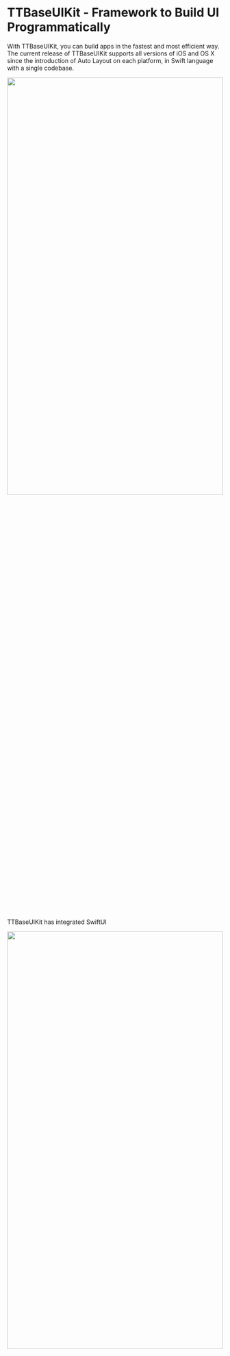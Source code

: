 
# TTBaseUIKit - Framework to Build UI Programmatically
With TTBaseUIKit, you can build apps in the fastest and most efficient way. The current release of TTBaseUIKit supports all versions of iOS and OS X since the introduction of Auto Layout on each platform, in Swift language with a single codebase.

<p align="center">
  <img src="https://tqtuan1201.github.io/images/image-20220825131924203.png"  style="width:100%; height:50%" />
</p>

TTBaseUIKit has integrated SwiftUI

<p align="center">
  <img src="https://tqtuan1201.github.io/images/image-20230531165403411.png"  style="width:100%; height:50%" />
</p>

Build your project with programmatically UI. You can see more details in here:
[TTBaseUIKit - Framework to Build UI Programmatically](https://tqtuan1201.github.io/posts/ttbaseuikit-ui-framework/)

Add the following line to your Podfile:
[![Version](https://img.shields.io/cocoapods/v/TTBaseUIKit.svg?style=flat)](http://cocoadocs.org/docsets/TTBaseUIKit)
[![License](https://img.shields.io/cocoapods/l/TTBaseUIKit.svg?style=flat)](http://cocoadocs.org/docsets/TTBaseUIKit)
[![Platform](https://img.shields.io/cocoapods/p/TTBaseUIKit.svg?style=flat)](http://cocoadocs.org/docsets/TTBaseUIKit)
[![Carthage compatible](https://img.shields.io/badge/Carthage-compatible-4BC51D.svg?style=flat)](https://github.com/Carthage/Carthage)

---

## Installation

### Swift Package Manager

1. File > Swift Packages > Add Package Dependency
2. Add https://github.com/tqtuan1201/TTBaseUIKit.git
3. Select "Up to Next Major" with "1.5.0"

Once you have your Swift package set up, adding Alamofire as a dependency is as easy as adding it to the `dependencies` value of your `Package.swift`.

```
dependencies: [
    .package(url: "https://github.com/tqtuan1201/TTBaseUIKit.git", .upToNextMajor(from: "1.5.0"))
]
or 
dependencies: [
    .package(url: "https://github.com/tqtuan1201/TTBaseUIKit.git", branch: "master"),
]
```

If you encounter any problem or have a question on adding the package to an Xcode project, I suggest reading the Adding Package Dependencies to Your App guide article from Apple.

### CocoaPods
CocoaPods is a dependency manager for Cocoa projects.
Add the following line to your Podfile:

````ruby
pod 'TTBaseUIKit'
````

### Carthage

Add the following line to your Cartfile:

````ruby
github "tqtuan1201/TTBaseUIKit"
````

### Manual

1. Put TTBaseUIKit repo somewhere in your project directory.
1. In Xcode, add `TTBaseUIKit.xcodeproj` to your project.
1. On your app's target, add the TTBaseUIKit framework:
   1. as an embedded binary on the General tab.
   1. as a target dependency on the Build Phases tab.

## Basic config settings

When you use this framework. You have the ability to control `Color`, `FontSize`, `UI size`. It helps you a lot when you apply **themes**, build apps on **different platforms** and they are easy to change. Config setting in `AppDelegate`

```swift
let view:ViewConfig = ViewConfig()
view.viewBgNavColor = UIColor.blue
view.viewBgColor = UIColor.white
view.buttonBgDef = UIColor.blue
view.buttonBgWar = UIColor.red

let size:SizeConfig = SizeConfig()
size.H_SEG = 50.0
size.H_BUTTON = 44.0

let font:FontConfig = FontConfig()
font.HEADER_H = 16
font.TITLE_H = 14
font.SUB_TITLE_H = 12
font.SUB_SUB_TITLE_H = 10

TTBaseUIKitConfig.withDefaultConfig(withFontConfig: font, frameSize: size, view: view)?.start(withViewLog: true)

self.window = UIWindow(frame: UIScreen.main.bounds)
self.window!.rootViewController = UINavigationController.init(rootViewController: YourViewController())
self.window!.makeKeyAndVisible()

```

- With `ViewConfig`, you can customize the most of colors for `Button`, `Label`, `Background colors`, ect. You can see all the config here: [ViewConfig](https://github.com/tqtuan1201/TTBaseUIKit/blob/master/Sources/TTBaseUIKit/BaseConfig/ViewConfig.swift)
- With `SizeConfig`, you can customize the most of size for `Button`, `Label`, `Navigation`, `Conner radius`, `Icon`, `Textfield`, ect. You can see all the config here: [SizeConfig](https://github.com/tqtuan1201/TTBaseUIKit/blob/master/Sources/TTBaseUIKit/BaseConfig/SizeConfig.swift)
- With `FontConfig`, you can customize the most of font size for `Title`, `SubTitle`, `Header`, ect. You can see all the config here: [FontConfig](https://github.com/tqtuan1201/TTBaseUIKit/blob/master/Sources/TTBaseUIKit/BaseConfig/FontConfig.swift)

Apply config by:

> TTBaseUIKitConfig.withDefaultConfig(withFontConfig: font, frameSize: size, view: view)?.start(withViewLog: true)

# Usage

`TTBaseUIKit` dramatically simplifies writing to build UI programmatically. Let's take a quick look at some examples, using `TTBaseUIKit` from Swift.

![TTBaseUIKit](https://tqtuan1201.github.io/images/ttbaseuikit-demo.gif)

## Interface Customization

### Show Message

```swift
let noti:TTBaseNotificationViewConfig = TTBaseNotificationViewConfig(with: window)
noti.setText(with: "WELCOME ^^", subTitle: "Just demo little element ui with write by  programmatically swift")
noti.type = .NOTIFICATION_VIEW
noti.touchType = .SWIPE
noti.notifiType = .SUCCESS
noti.onShow()
```

<p align="center">
  <img src="./Images/2.gif"  style="width:50%; height:50%" />
</p>

### Show Popup

```swift
let popupVC = TTPopupViewController(title: "SOMETHING LIKE THIS", subTitle: "Lorem Ipsum is simply dummy text of the printing and typesetting industry. Lorem Ipsum has b", isAllowTouchPanel: true)
yourVC.present(popupVC, animated: true)
```

### Show empty for table view

```swift
yourVC.tableView.setStaticBgNoData(title: "NO DATA", des: "Contrary to popular belief, Lorem Ipsum is not simply random text. It has roots in a piece of classical Latin literature from 45 BC, making ") {
  print("Touch handle!!!!")
            }
```

## ViewCodable

 This is a `protocol` use to easily organize UI handling code. You can see all configs here: [ViewCodable](https://github.com/tqtuan1201/TTBaseUIKit/blob/master/Sources/TTBaseUIKit/CustomView/ViewCodable/ViewCodable.swift)

- ```swift
  func setupViewCodable(with views : [UIView])
  ```

  This function calls all other functions in the correct order. You can use it in an UIViewController viewDidLoad method or in a view initializer, for example.

- ```swift
  func setupStyles()
  ```

  This function should be used to apply styles to your customs views.

- ```swift
  func setupData()
  ```

  This function should be used to set data

- ```swift
  func setupConstraints()
  ```

  This function should be used to add constraints to your customs views

- ```swift
  func setupBaseDelegate()
  ```

  This function should be used to set delegate for views

## Base UIViews

### Custom View

```swift
import TTBaseUIKit

class YourCustomView : TTBaseUIView {
    override func updateBaseUIView() {
        super.updateBaseUIView()
    }
}

extension YourCustomView :TTViewCodable {

    func setupStyles() {
    }

    func setupCustomView() {
    }

    func setupConstraints() {
    }

}

```

### BaseUIViewController

```swift
import  TTBaseUIKit

class BaseUIViewController: TTBaseUIViewController<DarkBaseUIView> {

    var lgNavType:BaseUINavigationView.TYPE { get { return .DEFAULT}}
    var backType:BaseUINavigationView.NAV_BACK = .BACK_POP

    override func viewWillAppear(_ animated: Bool) {
        super.viewWillAppear(true)
        self.updateForNav()
    }

    public override init() {
        super.init()
        self.navBar = BaseUINavigationView(withType: self.lgNavType)
        self.setDelegate()
    }

    public convenience init(backType:BaseUINavigationView.NAV_BACK) {
        self.init()
        self.backType = backType
    }

    public convenience init(withTitleNav title:String, backType:BaseUINavigationView.NAV_BACK = .BACK_POP) {
        self.init()
        self.backType = backType
        self.setTitleNav(title)
    }

    public convenience init(withNav nav:BaseUINavigationView, backType:BaseUINavigationView.NAV_BACK = .BACK_POP) {
        self.init()
        self.backType = backType
        self.navBar = nav
        self.setDelegate()
    }

    required init?(coder aDecoder: NSCoder) {
        fatalError("init(coder:) has not been implemented")
    }

}

// MARK: For private base funcs
extension BaseUIViewController {

    fileprivate func setDelegate() {
        if let lgNav = self.navBar as? BaseUINavigationView { lgNav.delegate = self }
    }

    fileprivate func updateForNav() {
        if let lgNav = self.navBar as? BaseUINavigationView {
            lgNav.setTitle(title: "TTBASEUIVIEW_KIT")
        }
    }
}

// MARK: For public base funcs
//--NAV
extension BaseUIViewController {

    func setTitleNav(_ text:String) {
        self.navBar.setTitle(title: text)
    }

    func setShowNav() {
        self.statusBar.isHidden = false
        self.navBar.isHidden = false
    }

    func setHiddenNav() {
        self.statusBar.isHidden = true
        self.navBar.isHidden = true
    }

}

extension BaseUIViewController :BaseUINavigationViewDelegate {
    func navDidTouchUpBackButton(withNavView nav: BaseUINavigationView) {
        if self.backType == .BACK_POP {
            self.navigationController?.popViewController(animated: true)
        } else if self.backType == .BACK_TO_ROOT {
            self.navigationController?.popToRootViewController(animated: true)
        } else {
            self.dismiss(animated: true, completion: nil)
        }
    }
    func navDidTouchUpRightButton(withNavView nav: BaseUINavigationView) {

    }
}

```

### BaseUITableViewController

```swift
import TTBaseUIKit

class BaseUITableViewController: TTBaseUITableViewController {

    override var navType: TTBaseUIViewController<TTBaseUIView>.NAV_STYLE { get { return .STATUS_NAV}}

    var lgNavType:BaseUINavigationView.TYPE { get { return .DEFAULT}}
    var backType:BaseUINavigationView.NAV_BACK = .BACK_POP

    override func viewWillTransition(to size: CGSize, with coordinator: UIViewControllerTransitionCoordinator) {
        super.viewWillTransition(to: size, with: coordinator)
        DispatchQueue.main.async { [weak self] in guard let strongSelf = self else { return }
            guard let headerView = strongSelf.tableView.tableHeaderView else { return }
            headerView.layoutIfNeeded()
            let header = strongSelf.tableView.tableHeaderView
            strongSelf.tableView.tableHeaderView = header
        }
    }


    override func updateBaseUI() {
        super.updateBaseUI()
        self.navBar = BaseUINavigationView(withType: self.lgNavType)
        self.setDelegate()
    }

}


//For Base private funcs
extension BaseUITableViewController : BaseUINavigationViewDelegate{

    fileprivate func setDelegate() {
        if let lgNav = self.navBar as? BaseUINavigationView { lgNav.delegate = self }
    }

    func navDidTouchUpBackButton(withNavView nav: BaseUINavigationView) {
        self.navigationController?.popViewController(animated: true)
    }
}

```



## Auto Layout

`TTBaseUIKit` to make easy Auto Layout. This framework provides some functions to setup and update constraints.

- `setLeadingAnchor` : Set/Update value for **current view** or **super view**
- `setTrailingAnchor(_ view:UIView? = nil, isUpdate:Bool = false, constant:CGFloat, isApplySafeArea:Bool = false, priority:UILayoutPriority? = nil)`
- `setTopAnchor(_ view:UIView? = nil, isUpdate:Bool = false, constant:CGFloat, priority:UILayoutPriority? = nil)`
- `setBottomAnchor(_ view:UIView? = nil, isUpdate:Bool = false, constant:CGFloat,isMarginsGuide:Bool = false, priority:UILayoutPriority? = nil) `
- `setCenterXAnchor(_ view:UIView? = nil, isUpdate:Bool = false, constant:CGFloat)`
- `setcenterYAnchor(_ view:UIView? = nil, isUpdate:Bool = false, constant:CGFloat)`

## Useful functions

`TTBaseUIKit` provides common handling functions for `String`, `Date`, `Json`, `Device`, `Language`, `VietNamLunar `, `Validation`, `NetworkSpeedTest`

## TTBaseUIKit has integrated SwiftUI
With SwiftUI, Apple offers developers a unified UI framework for building user interfaces on all types of Apple devices.

**TTBaseSUISpacer**

In SwiftUI, the Spacer view is primarily used for layout and spacing purposes, and it doesn’t have direct properties to change background color or set corner radius. However, we can create a customizing class to add some commonly used functions.
  <p align="center">
    <img src="https://tqtuan1201.github.io/images/image-2023101344757062 PM.png"  style="width:50%; height:50%" />
  </p>
  
## Example Apps

For more examples and usage, please refer to example project  [`TTBaseUIKitExample`](https://github.com/tqtuan1201/TTBaseUIKit/tree/master/TTBaseUIKitExample)

# Installed Applications

During my work, I have updated and used this framework in many projects. All my project using `UI programmatically` instead of using `Storyboard`. Here are some screenshoots of the apps:

- 12Bay iOS App

  

  <p align="center">
    <img src="https://tqtuan1201.github.io/images/image-20220714103844009.png"  style="width:50%; height:50%" />
  </p>

- 12Bay MacOS app

  <p align="center">
    <img src="https://tqtuan1201.github.io/images/image-20220714104020426.png"  style="width:50%; height:50%" />
  </p>

- Aihealth iOS app

<p align="center">
  <img src="https://tqtuan1201.github.io/images/image-20220714104542214.png"  style="width:50%; height:50%" />
</p>

- TMS Mobile App

<p align="center">
  <img src="https://tqtuan1201.github.io/images/image-20230717143822644.png"  style="width:50%; height:50%" />
</p>

- AiDoctor

<p align="center">
  <img src="https://tqtuan1201.github.io/images/image-20220627161510919.png"  style="width:50%; height:50%" />
</p>

- WECARE 247

<p align="center">
  <img src="https://tqtuan1201.github.io/images/image-20220711142551360.png"  style="width:50%; height:50%" />
</p>


You can see all my projects here: [Link](https://tqtuan1201.github.io/portfolio/)

# Advantages

- Reusable codes
- Speed up your project
- Easy to use

# Disadvantages

- Must **build app to see UI**, `SwiftUI ` solved that problem I was thinking about.

_For more examples and usage, please refer to example project [TTBaseUIKitExample]_

## Meta

Truong Quang Tuan – [@website/gmail](https://tqtuan1201.github.io/) – truongquangtuanit@gmail.com

Distributed under the XYZ license. See ``LICENSE`` for more information.

[https://github.com/tqtuan1201/TTBaseUIKit](https://github.com/tqtuan1201/)


## About my project
We build high quality apps! [Get in touch](https://tqtuan1201.github.io/) if you need help with a project.

## License

TTBaseUIKit is distributed under the MIT license. [See LICENSE](./LICENSE.md) for details.
